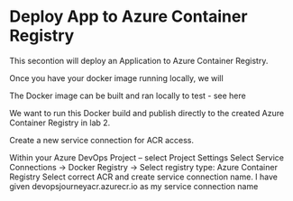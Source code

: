 #  Deploy App to Azure Container Registry # 

This secontion will deploy an Application to Azure Container Registry.

Once you have your docker image running locally, we will 


The Docker image can be built and ran locally to test - see here

We want to run this Docker build and publish directly to the created Azure Container Registry in lab 2.

Create a new service connection for ACR access.

Within your Azure DevOps Project – select Project Settings
Select Service Connections -> Docker Registry -> Select registry type: Azure Container Registry
Select correct ACR and create service connection name. I have given devopsjourneyacr.azurecr.io as my service connection name